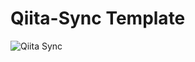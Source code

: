 # Qiita-Sync Template

![Qiita Sync](https://github.com/nagatanik/qiita/actions/workflows/qiita_sync_check.yml/badge.svg)